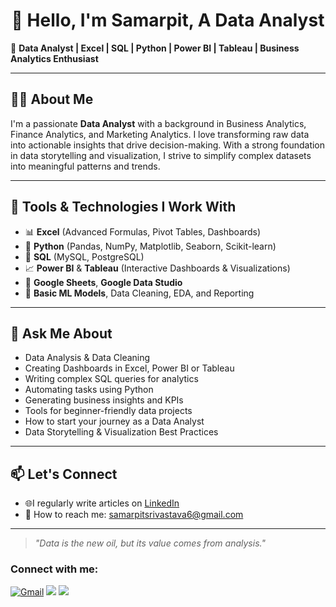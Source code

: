 
<h1 align="center">👋 Hello, I'm Samarpit, A Data Analyst</h1>

🎯 **Data Analyst | Excel | SQL | Python | Power BI | Tableau | Business Analytics Enthusiast**

---

## 👨‍💻 About Me

I'm a passionate **Data Analyst** with a background in Business Analytics, Finance Analytics, and Marketing Analytics. I love transforming raw data into actionable insights that drive decision-making. With a strong foundation in data storytelling and visualization, I strive to simplify complex datasets into meaningful patterns and trends.

---

## 🔧 Tools & Technologies I Work With

- 📊 **Excel** (Advanced Formulas, Pivot Tables, Dashboards)
- 🐍 **Python** (Pandas, NumPy, Matplotlib, Seaborn, Scikit-learn)
- 🧮 **SQL** (MySQL, PostgreSQL)
- 📈 **Power BI** & **Tableau** (Interactive Dashboards & Visualizations)
- 📁 **Google Sheets**, **Google Data Studio**
- 🧠 **Basic ML Models**, Data Cleaning, EDA, and Reporting

---

## 💬 Ask Me About

- Data Analysis & Data Cleaning  
- Creating Dashboards in Excel, Power BI or Tableau  
- Writing complex SQL queries for analytics  
- Automating tasks using Python  
- Generating business insights and KPIs  
- Tools for beginner-friendly data projects  
- How to start your journey as a Data Analyst  
- Data Storytelling & Visualization Best Practices  

---

## 📫 Let's Connect

- 🌐I regularly write articles on [LinkedIn](https://www.linkedin.com/in/samarpit25)
- 📧 How to reach me: [samarpitsrivastava6@gmail.com](mailto:samarpitsrivastava6@gmail.com)  

---

> *"Data is the new oil, but its value comes from analysis."*



### Connect with me:

<p align="left">
<a href="mailto:samarpitsrivastava6@gmail.com"><img src="https://img.shields.io/badge/Gmail-D14836?style=for-the-badge&logo=gmail&logoColor=white" alt="Gmail" /></a>
<a href="https://twitter.com/yourhandle"><img src="https://img.icons8.com/color/48/000000/twitter--v1.png"/></a>
<a href="https://www.linkedin.com/in/samarpit25"><img src="https://img.icons8.com/color/48/000000/linkedin.png"/></a>
</p>
